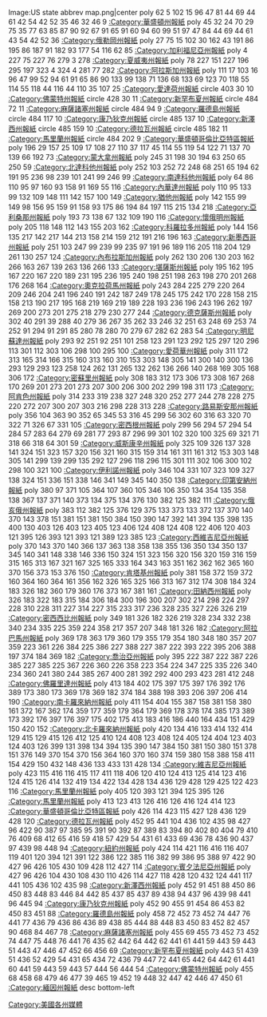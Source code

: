 <imagemap> Image:US state abbrev map.png|center poly 62 5 102 15 96 47 81 44 69 44 61 42 54 42 52 35 46 32 46 9 [:Category:華盛頓州報紙‎](https://zh.wikipedia.org/wiki/Category:華盛頓州報紙‎ "wikilink") poly 45 32 24 70 29 75 35 77 63 85 87 90 92 67 91 65 91 60 94 60 99 51 97 47 84 44 69 44 61 43 54 42 52 36 [:Category:俄勒岡州報紙](https://zh.wikipedia.org/wiki/Category:俄勒岡州報紙 "wikilink") poly 27 75 15 102 30 162 43 191 86 195 86 187 91 182 93 177 54 116 62 85 [:Category:加利福尼亞州報紙‎](https://zh.wikipedia.org/wiki/Category:加利福尼亞州報紙‎ "wikilink") poly 4 227 75 227 76 279 3 278 [:Category:夏威夷州報紙](https://zh.wikipedia.org/wiki/Category:夏威夷州報紙 "wikilink") poly 78 227 151 227 196 295 197 323 4 324 4 281 77 282 [:Category:阿拉斯加州報紙](https://zh.wikipedia.org/wiki/Category:阿拉斯加州報紙 "wikilink") poly 111 17 103 16 96 47 99 52 94 61 91 65 86 90 133 99 138 71 136 68 133 69 123 70 118 55 114 55 118 44 116 44 110 35 107 25 [:Category:愛達荷州報紙‎](https://zh.wikipedia.org/wiki/Category:愛達荷州報紙‎ "wikilink") circle 403 30 10 [:Category:佛蒙特州報紙](https://zh.wikipedia.org/wiki/Category:佛蒙特州報紙 "wikilink") circle 428 30 11 [:Category:新罕布夏州報紙](https://zh.wikipedia.org/wiki/Category:新罕布夏州報紙 "wikilink") circle 484 72 11 [:Category:麻薩諸塞州報紙](https://zh.wikipedia.org/wiki/Category:麻薩諸塞州報紙 "wikilink") circle 484 94 9 [:Category:羅德島州報紙‎](https://zh.wikipedia.org/wiki/Category:羅德島州報紙‎ "wikilink") circle 484 117 10 [:Category:康乃狄克州報紙](https://zh.wikipedia.org/wiki/Category:康乃狄克州報紙 "wikilink") circle 485 137 10 [:Category:新澤西州報紙‎](https://zh.wikipedia.org/wiki/Category:新澤西州報紙‎ "wikilink") circle 485 159 10 [:Category:德拉瓦州報紙](https://zh.wikipedia.org/wiki/Category:德拉瓦州報紙 "wikilink") circle 485 182 11 [:Category:馬里蘭州報紙‎](https://zh.wikipedia.org/wiki/Category:馬里蘭州報紙‎ "wikilink") circle 484 202 9 [:Category:華盛頓哥倫比亞特區報紙](https://zh.wikipedia.org/wiki/Category:華盛頓哥倫比亞特區報紙 "wikilink") poly 196 29 157 25 109 17 108 27 110 37 117 45 114 55 119 54 122 71 137 70 139 66 192 73 [:Category:蒙大拿州報紙‎](https://zh.wikipedia.org/wiki/Category:蒙大拿州報紙‎ "wikilink") poly 245 31 198 30 194 63 250 65 250 59 [:Category:北達科他州報紙](https://zh.wikipedia.org/wiki/Category:北達科他州報紙 "wikilink") poly 252 103 252 72 248 68 251 65 194 62 191 95 236 98 239 101 241 99 246 99 [:Category:南達科他州報紙](https://zh.wikipedia.org/wiki/Category:南達科他州報紙 "wikilink") poly 64 86 110 95 97 160 93 158 91 169 55 116 [:Category:內華達州報紙‎](https://zh.wikipedia.org/wiki/Category:內華達州報紙‎ "wikilink") poly 110 95 133 99 132 109 148 111 142 157 100 149 [:Category:猶他州報紙‎](https://zh.wikipedia.org/wiki/Category:猶他州報紙‎ "wikilink") poly 142 155 99 149 98 156 95 159 91 158 93 175 86 194 84 197 115 215 134 218 [:Category:亞利桑那州報紙](https://zh.wikipedia.org/wiki/Category:亞利桑那州報紙 "wikilink") poly 193 73 138 67 132 109 190 116 [:Category:懷俄明州報紙‎](https://zh.wikipedia.org/wiki/Category:懷俄明州報紙‎ "wikilink") poly 205 118 148 112 143 155 203 162 [:Category:科羅拉多州報紙](https://zh.wikipedia.org/wiki/Category:科羅拉多州報紙 "wikilink") poly 144 156 135 217 142 217 144 213 158 214 159 212 191 216 196 163 [:Category:新墨西哥州報紙‎](https://zh.wikipedia.org/wiki/Category:新墨西哥州報紙‎ "wikilink") poly 251 103 247 99 239 99 235 97 191 96 189 116 205 118 204 129 261 130 257 124 [:Category:內布拉斯加州報紙‎](https://zh.wikipedia.org/wiki/Category:內布拉斯加州報紙‎ "wikilink") poly 262 130 206 130 203 162 266 163 267 139 263 136 266 133 [:Category:堪薩斯州報紙‎](https://zh.wikipedia.org/wiki/Category:堪薩斯州報紙‎ "wikilink") poly 195 162 195 167 220 167 220 189 231 195 236 195 240 198 251 198 263 198 270 201 268 176 268 164 [:Category:奧克拉荷馬州報紙](https://zh.wikipedia.org/wiki/Category:奧克拉荷馬州報紙 "wikilink") poly 243 284 225 279 220 264 209 246 204 241 196 240 191 242 187 249 178 245 175 242 170 228 158 215 158 213 190 217 195 168 219 169 219 189 228 193 236 196 243 196 262 197 269 200 273 201 275 218 279 230 277 244 [:Category:德克薩斯州報紙](https://zh.wikipedia.org/wiki/Category:德克薩斯州報紙 "wikilink") poly 302 40 291 39 288 40 279 36 267 35 262 33 246 32 251 63 248 69 253 74 252 91 294 91 291 85 280 78 280 70 279 67 282 62 283 54 [:Category:明尼蘇達州報紙‎](https://zh.wikipedia.org/wiki/Category:明尼蘇達州報紙‎ "wikilink") poly 293 92 251 92 251 101 258 123 291 123 292 125 297 120 296 113 301 112 303 106 298 100 295 100 [:Category:愛荷華州報紙](https://zh.wikipedia.org/wiki/Category:愛荷華州報紙 "wikilink") poly 311 172 313 165 314 166 315 160 313 160 310 153 303 148 305 141 300 140 300 136 293 129 293 123 258 124 262 131 265 132 262 136 266 140 268 169 305 168 306 172 [:Category:密蘇里州報紙](https://zh.wikipedia.org/wiki/Category:密蘇里州報紙 "wikilink") poly 308 183 312 173 306 173 308 167 268 170 269 201 273 201 273 207 300 206 300 202 299 198 311 173 [:Category:阿肯色州報紙](https://zh.wikipedia.org/wiki/Category:阿肯色州報紙 "wikilink") poly 314 233 319 238 327 248 320 252 277 244 278 228 275 220 272 207 300 207 303 216 298 228 313 228 [:Category:路易斯安那州報紙‎](https://zh.wikipedia.org/wiki/Category:路易斯安那州報紙‎ "wikilink") poly 356 104 363 90 352 65 345 53 316 45 299 56 302 60 316 63 320 70 322 71 326 67 331 105 [:Category:密西根州報紙‎](https://zh.wikipedia.org/wiki/Category:密西根州報紙‎ "wikilink") poly 299 56 294 57 294 54 284 57 283 64 279 69 281 77 293 87 296 99 301 102 320 100 325 69 321 71 318 66 318 64 301 59 [:Category:威斯康辛州報紙‎](https://zh.wikipedia.org/wiki/Category:威斯康辛州報紙‎ "wikilink") poly 325 109 326 137 328 141 324 151 323 157 320 156 321 160 315 159 314 161 311 161 312 153 303 148 305 141 299 139 299 135 292 127 296 118 296 115 301 111 302 106 300 102 298 100 321 100 [:Category:伊利諾州報紙](https://zh.wikipedia.org/wiki/Category:伊利諾州報紙 "wikilink") poly 346 104 331 107 323 109 327 138 324 151 336 151 338 146 341 149 345 140 350 138 [:Category:印第安納州報紙‎](https://zh.wikipedia.org/wiki/Category:印第安納州報紙‎ "wikilink") poly 380 97 371 105 364 107 360 105 346 106 350 134 354 135 358 138 367 137 371 140 373 134 375 134 376 130 382 125 382 111 [:Category:俄亥俄州報紙‎](https://zh.wikipedia.org/wiki/Category:俄亥俄州報紙‎ "wikilink") poly 383 112 382 125 376 129 375 133 373 133 372 137 370 140 370 143 378 151 381 151 381 150 384 150 390 147 392 141 394 135 398 135 400 130 403 126 403 123 405 123 406 124 408 124 408 122 406 120 403 121 395 126 393 121 393 121 389 123 385 123 [:Category:西維吉尼亞州報紙](https://zh.wikipedia.org/wiki/Category:西維吉尼亞州報紙 "wikilink") poly 370 143 370 140 366 137 363 138 358 138 355 136 350 134 350 137 345 140 341 148 338 146 336 150 324 151 323 156 320 156 320 159 316 159 315 165 313 167 321 167 325 165 333 164 343 163 351 162 362 162 365 160 370 156 373 153 376 150 [:Category:肯塔基州報紙‎](https://zh.wikipedia.org/wiki/Category:肯塔基州報紙‎ "wikilink") poly 381 158 372 159 372 160 364 160 364 161 356 162 326 165 325 166 313 167 312 174 308 184 324 183 326 182 360 179 360 176 373 167 381 161 [:Category:田納西州報紙‎](https://zh.wikipedia.org/wiki/Category:田納西州報紙‎ "wikilink") poly 326 183 322 183 315 184 306 184 300 196 300 207 302 214 298 224 297 228 310 228 311 227 314 227 315 233 317 236 328 235 327 226 326 219 [:Category:密西西比州報紙‎](https://zh.wikipedia.org/wiki/Category:密西西比州報紙‎ "wikilink") poly 349 181 326 182 326 219 328 234 332 238 340 234 335 225 359 224 358 217 357 207 348 181 326 182 [:Category:阿拉巴馬州報紙](https://zh.wikipedia.org/wiki/Category:阿拉巴馬州報紙 "wikilink") poly 369 178 363 179 360 179 355 179 354 180 348 180 357 207 359 223 361 226 384 225 386 227 388 227 387 222 393 222 395 206 388 197 374 184 369 182 [:Category:喬治亞州報紙‎](https://zh.wikipedia.org/wiki/Category:喬治亞州報紙‎ "wikilink") poly 395 222 387 222 387 226 385 227 385 225 367 226 360 226 358 223 354 224 347 225 335 226 340 234 360 241 380 244 385 267 400 281 392 292 400 293 423 281 412 248 [:Category:佛羅里達州報紙‎](https://zh.wikipedia.org/wiki/Category:佛羅里達州報紙‎ "wikilink") poly 413 184 402 175 397 175 397 176 392 176 389 173 380 173 369 178 369 182 374 184 388 198 393 206 397 206 414 190 [:Category:南卡羅來納州報紙](https://zh.wikipedia.org/wiki/Category:南卡羅來納州報紙 "wikilink") poly 411 154 404 155 387 158 381 158 380 161 372 167 362 174 359 177 359 179 364 179 369 178 378 174 385 173 389 173 392 176 397 176 397 175 402 175 413 183 416 186 440 164 434 151 429 150 420 152 [:Category:北卡羅來納州報紙‎](https://zh.wikipedia.org/wiki/Category:北卡羅來納州報紙‎ "wikilink") poly 420 134 416 133 414 132 414 129 415 129 415 126 412 125 410 124 408 123 408 124 405 124 404 123 403 124 403 126 399 131 398 134 394 135 390 147 384 150 381 150 380 151 378 151 376 149 370 154 370 156 364 160 370 160 374 159 380 158 388 158 411 154 429 150 432 148 436 133 433 131 428 134 [:Category:維吉尼亞州報紙‎](https://zh.wikipedia.org/wiki/Category:維吉尼亞州報紙‎ "wikilink") poly 423 115 416 116 415 117 411 118 406 120 410 124 413 125 414 123 416 124 415 126 414 132 419 134 422 134 428 134 436 129 428 129 425 122 423 116 [:Category:馬里蘭州報紙‎](https://zh.wikipedia.org/wiki/Category:馬里蘭州報紙‎ "wikilink") poly 405 120 393 121 394 125 395 126 [:Category:馬里蘭州報紙‎](https://zh.wikipedia.org/wiki/Category:馬里蘭州報紙‎ "wikilink") poly 413 123 413 126 416 126 416 124 414 123 [:Category:華盛頓哥倫比亞特區報紙](https://zh.wikipedia.org/wiki/Category:華盛頓哥倫比亞特區報紙 "wikilink") poly 426 114 423 115 427 128 436 129 428 120 [:Category:德拉瓦州報紙‎](https://zh.wikipedia.org/wiki/Category:德拉瓦州報紙‎ "wikilink") poly 452 95 441 104 436 102 435 98 427 96 422 90 387 97 385 95 391 90 392 87 389 83 394 80 402 80 404 79 410 76 409 68 412 65 416 59 418 57 429 54 431 61 433 69 436 78 436 90 437 97 439 98 448 94 [:Category:紐約州報紙‎](https://zh.wikipedia.org/wiki/Category:紐約州報紙‎ "wikilink") poly 424 114 421 116 416 116 407 119 401 120 394 121 391 122 386 122 385 116 382 99 386 95 388 97 422 90 427 96 426 105 430 109 428 112 427 114 [:Category:賓夕法尼亞州報紙‎](https://zh.wikipedia.org/wiki/Category:賓夕法尼亞州報紙‎ "wikilink") poly 427 96 426 104 430 108 430 110 426 114 427 118 428 120 432 124 441 117 441 105 436 102 435 98 [:Category:新澤西州報紙‎](https://zh.wikipedia.org/wiki/Category:新澤西州報紙‎ "wikilink") poly 452 91 451 88 450 86 450 83 448 83 446 84 442 85 437 85 437 89 438 94 437 96 439 98 441 96 445 94 [:Category:康乃狄克州報紙‎](https://zh.wikipedia.org/wiki/Category:康乃狄克州報紙‎ "wikilink") poly 452 90 455 91 454 86 453 82 450 83 451 88 [:Category:羅德島州報紙‎](https://zh.wikipedia.org/wiki/Category:羅德島州報紙‎ "wikilink") poly 458 72 452 73 452 74 447 76 441 77 436 79 436 86 436 89 438 85 444 88 448 83 450 83 452 82 457 90 468 84 467 78 [:Category:麻薩諸塞州報紙‎](https://zh.wikipedia.org/wiki/Category:麻薩諸塞州報紙‎ "wikilink") poly 455 69 455 73 452 73 452 74 447 75 448 76 441 76 435 62 442 64 442 62 441 61 441 59 443 59 443 51 443 47 446 47 452 66 456 69 [:Category:新罕布夏州報紙‎](https://zh.wikipedia.org/wiki/Category:新罕布夏州報紙‎ "wikilink") poly 443 51 439 51 436 52 429 54 431 65 434 72 436 79 447 72 441 65 442 64 442 61 441 60 441 59 443 59 443 57 444 56 444 54 [:Category:佛蒙特州報紙‎](https://zh.wikipedia.org/wiki/Category:佛蒙特州報紙‎ "wikilink") poly 455 68 458 68 479 46 477 39 465 19 452 19 448 32 447 42 446 47 450 61 [:Category:緬因州報紙](https://zh.wikipedia.org/wiki/Category:緬因州報紙 "wikilink") desc bottom-left </imagemap>

[Category:美國各州媒體](https://zh.wikipedia.org/wiki/Category:美國各州媒體 "wikilink")